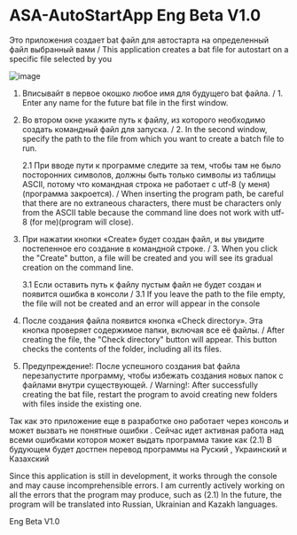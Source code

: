 # ASA-AutoStartApp Eng Beta V1.0
Это приложения создает bat файл для автостарта на определенный файл выбранный вами / This application creates a bat file for autostart on a specific file selected by you

![image](https://github.com/user-attachments/assets/e6ac7e2a-485e-446f-97c6-11268f471229)

1. Вписывайт в первое окошко любое имя для будущего bat файла. /  1. Enter any name for the future bat file in the first window.

2. Во втором окне укажите путь к файлу, из которого необходимо создать командный файл для запуска. / 2. In the second window, specify the path to the file from which you want to create a batch file to run.

    2.1  При вводе пути к программе следите за тем, чтобы там не было посторонних символов, должны быть только символы     из таблицы ASCII, потому что командная строка не работает с utf-8 (у меня)(программа закроется).  /  When inserting     the program path, be   careful that there are no extraneous characters, there must be characters only from the ASCII    table because the command line does not work with utf-8 (for me)(program will close).

3. При нажатии кнопки «Create» будет создан файл, и вы увидите постепенное его создание в командной строке. / 3. When you click the "Create" button, a file will be created and you will see its gradual creation on the command line.

   3.1 Если оставить путь к файлу пустым файл не будет создан и появится ошибка в консоли / 3.1 If you leave the path to the file empty, the file will not be created and an error will appear in the console

4. После создания файла появится кнопка «Check directory». Эта кнопка проверяет содержимое папки, включая все её файлы. / After creating the file, the "Check directory" button will appear. This button checks the contents of the folder, including all its files.

5. Предупреждение!: После успешного создания bat файла перезапустите программу, чтобы избежать создания новых папок с файлами внутри существующей. / Warning!: After successfully creating the bat file, restart the program to avoid creating new folders with files inside the existing one.


Так как это приложение еще в разработке оно работает через консоль и может вызвать не понятные ошибки .
Сейчас идет активная работа над всеми ошибками котороя может выдать программа такие как (2.1)
В будующем будет достпен перевод программы на Руский , Украинский и Казахский 

Since this application is still in development, it works through the console and may cause incomprehensible errors.
I am currently actively working on all the errors that the program may produce, such as (2.1)
In the future, the program will be translated into Russian, Ukrainian and Kazakh languages.


Eng Beta V1.0
